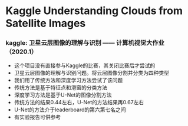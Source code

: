 # Kaggle Understanding Clouds from Satellite Images
### kaggle: 卫星云层图像的理解与识别 —— 计算机视觉大作业（2020.1）
+ 这个项目没有直接参与Kaggle的比赛，其关闭比赛后才尝试的
+ 卫星云层图像的理解与识别问题。将云层图像分割并分类为四种类型
+ 我们用了传统方法和深度学习方法尝试了该问题
+ 传统方法是基于特征点和滑窗的分类方法
+ 深度学习方法是基于U-Net的图像分割方法
+ 传统方法的结果0.44左右，U-Net的方法结果再0.67左右
+ U-Net的方法介于leaderboard的第六第七名之间
+ 有实验报告可供参考
